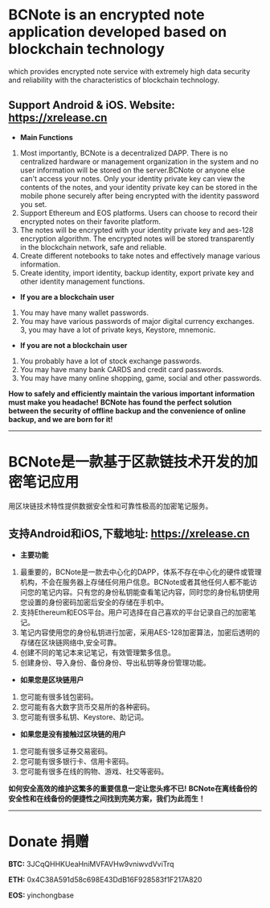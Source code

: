 

# BCNote is an encrypted note application developed based on blockchain technology
which provides encrypted note service with extremely high data security and reliability with the characteristics of blockchain technology.

## Support Android & iOS. Website: https://xrelease.cn

* **Main Functions**
1. Most importantly, BCNote is a decentralized DAPP. There is no centralized hardware or management organization in the system and no user information will be stored on the server.BCNote or anyone else can't access your notes. Only your identity private key can view the contents of the notes, and your identity private key can be stored in the mobile phone securely after being encrypted with the identity password you set.
2. Support Ethereum and EOS platforms. Users can choose to record their encrypted notes on their favorite platform.
3. The notes will be encrypted with your identity private key and aes-128 encryption algorithm. The encrypted notes will be stored transparently in the blockchain network, safe and reliable.
4. Create different notebooks to take notes and effectively manage various information.
5. Create identity, import identity, backup identity, export private key and other identity management functions.

* **If you are a blockchain user**
1. You may have many wallet passwords.
2. You may have various passwords of major digital currency exchanges.
3, you may have a lot of private keys, Keystore, mnemonic.

* **If you are not a blockchain user**
1. You probably have a lot of stock exchange passwords.
2. You may have many bank CARDS and credit card passwords.
3. You may have many online shopping, game, social and other passwords.

**How to safely and efficiently maintain the various important information must make you headache!**
**BCNote has found the perfect solution between the security of offline backup and the convenience of online backup, and we are born for it!**

--------

# BCNote是一款基于区款链技术开发的加密笔记应用
用区块链技术特性提供数据安全性和可靠性极高的加密笔记服务。
## 支持Android和iOS,下载地址: https://xrelease.cn

* **主要功能**
1. 最重要的，BCNote是一款去中心化的DAPP，体系不存在中心化的硬件或管理机构，不会在服务器上存储任何用户信息。BCNote或者其他任何人都不能访问您的笔记内容。只有您的身份私钥能查看笔记内容，同时您的身份私钥使用您设置的身份密码加密后安全的存储在手机中。
2. 支持Ethereum和EOS平台。用户可选择在自己喜欢的平台记录自己的加密笔记。
3. 笔记内容使用您的身份私钥进行加密，采用AES-128加密算法，加密后透明的存储在区块链网络中,安全可靠。
4. 创建不同的笔记本来记笔记，有效管理繁多信息。
5. 创建身份、导入身份、备份身份、导出私钥等身份管理功能。

* **如果您是区块链用户**
1. 您可能有很多钱包密码。
2. 您可能有各大数字货币交易所的各种密码。
3. 您可能有很多私钥、Keystore、助记词。

* **如果您是没有接触过区块链的用户**
1. 您可能有很多证券交易密码。
2. 您可能有很多银行卡、信用卡密码。
3. 您可能有很多在线的购物、游戏、社交等密码。

**如何安全高效的维护这繁多的重要信息一定让您头疼不已!** 
**BCNote在离线备份的安全性和在线备份的便捷性之间找到完美方案，我们为此而生！**

--------

# Donate 捐赠
**BTC:** 3JCqQHHKUeaHniMVFAVHw9vniwvdVviTrq

**ETH:** 0x4C38A591d58c698E43DdB16F928583f1F217A820

**EOS:** yinchongbase